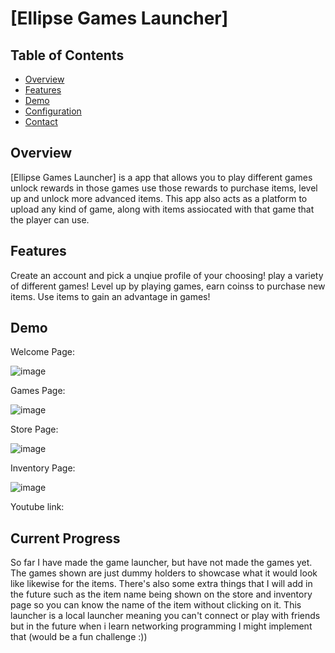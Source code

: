 # [Ellipse Games Launcher]

## Table of Contents

- [Overview](#overview)
- [Features](#features)
- [Demo](#demo)
- [Configuration](#configuration)
- [Contact](#contact)

## Overview

[Ellipse Games Launcher] is a app that allows you to play different games unlock rewards in those games use those rewards to purchase items, level up and unlock more advanced items. This app also acts as a platform to upload any kind of game, along with items assiocated with that game that the player
can use.

## Features
Create an account and pick a unqiue profile of your choosing!
play a variety of different games!
Level up by playing games, earn coinss to purchase new items.
Use items to gain an advantage in games! 

## Demo

Welcome Page:

![image](https://github.com/user-attachments/assets/dc4eddd2-0bf8-4e82-bd65-726e4beba42c)





Games Page:

![image](https://github.com/user-attachments/assets/5e32d872-a437-486d-a194-8eaf9c03a8b6)





Store Page:

![image](https://github.com/user-attachments/assets/61db2cf7-700e-43d5-9041-b0045b89e1f9)






Inventory Page:

![image](https://github.com/user-attachments/assets/f8b995ae-9c4a-4465-b16c-2eafe2164eb0)






Youtube link: 

## Current Progress

So far I have made the game launcher, but have not made the games yet. The games shown are just dummy holders to showcase what it would look like likewise for the items. 
There's also some extra things that I will add in the future such as the item name being shown on the store and inventory page so you can know the name of the item without clicking on it. 
This launcher is a local launcher meaning you can't connect or play with friends but in the future when i learn networking programming I might implement that (would be a fun challenge :))



